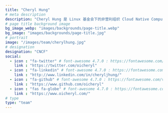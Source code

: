 ```yaml
---
title: "Cheryl Hung"
# meta description
description: "Cheryl Hung 是 Linux 基金会下的非营利组织 Cloud Native Computing Foundation 的生态系统主管，该基金会托管包括 Kubernetes，Prometheus 和 Envoy 在内的开源项目。"
# page title background image
bg_image_webp: "images/backgrounds/page-title.webp"
bg_image: "images/backgrounds/page-title.jpg"
# portrait
image: "/images/team/cherylhung.jpg"
# designation
designation: "CNCF"
social:
  - icon : "fa-twitter" # font-awesome 4.7.0 : https://fontawesome.com/v4.7.0/icons/
    link : "https://twitter.com/oicheryl"
  - icon : "fa-linkedin" # font-awesome 4.7.0 : https://fontawesome.com/v4.7.0/icons/
    link : "http://www.linkedin.com/in/cheryljhung/"
  - icon : "fa-github" # font-awesome 4.7.0 : https://fontawesome.com/v4.7.0/icons/
    link : "https://www.github.com/oicheryl"
  - icon : "fas fa-globe" # font-awesome 4.7.0 : https://fontawesome.com/v4.7.0/icons/
    link : "https://www.oicheryl.com/"
# type
type: "team"
---
```

